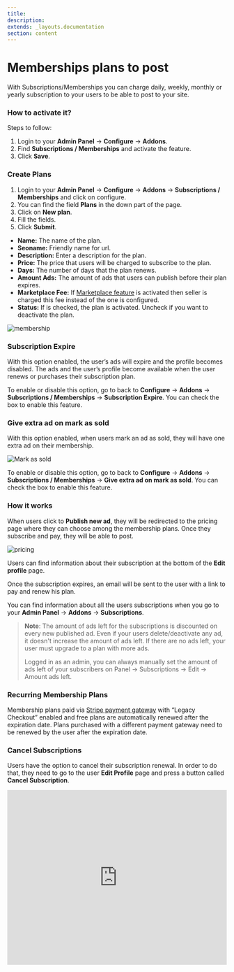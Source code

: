 ```yaml
---
title:
description:
extends: _layouts.documentation
section: content
---
```


# Memberships plans to post

With Subscriptions/Memberships you can charge daily, weekly, monthly or yearly subscription to your users to be able to post to your site.

### How to activate it?

Steps to follow:
1.  Login to your **Admin Panel** ->  **Configure**  ->  **Addons**.
2.  Find  **Subscriptions / Memberships** and activate the feature.
3.  Click  **Save**.


### Create Plans

1.  Login to your **Admin Panel** -> **Configure**  ->  **Addons** ->  **Subscriptions / Memberships** and click on configure.
2.  You can find the field **Plans** in the down part of the page.
3.  Click on **New plan**.
3.  Fill the fields.
4.  Click  **Submit**.

-   **Name:**  The name of the plan.
-   **Seoname:**  Friendly name for url.
-   **Description:**  Enter a description for the plan.
-   **Price:**  The price that users will be charged to subscribe to the plan.
-   **Days:**  The number of days that the plan renews.
-   **Amount Ads:**  The amount of ads that users can publish before their plan expires.
-   **Marketplace Fee:**  If  [Marketplace feature](Payment-set-up-marketplace-with-srtipe-connect-express.md)  is activated then seller is charged this fee instead of the one is configured.
-   **Status:**  If is checked, the plan is activated. Uncheck if you want to deactivate the plan.

![membership](https://raw.githubusercontent.com/yclas/guides/master/images/membership.png)

### Subscription Expire

With this option enabled, the user’s ads will expire and the profile becomes disabled. The ads and the user’s profile become available when the user renews or purchases their subscription plan.

To enable or disable this option, go to back to **Configure**  ->  **Addons** ->  **Subscriptions / Memberships**  ->  **Subscription Expire**. You can check the box to enable this feature.

### Give extra ad on mark as sold

With this option enabled, when users mark an ad as sold, they will have one extra ad on their membership.

![Mark as sold](https://raw.githubusercontent.com/yclas/guides/master/images/extra-ad-on-mark-as-sold.png)

To enable or disable this option, go to back to **Configure**  ->  **Addons** ->  **Subscriptions / Memberships**  ->  **Give extra ad on mark as sold**. You can check the box to enable this feature.

### How it works

When users click to  **Publish new ad**, they will be redirected to the pricing page where they can choose among the membership plans. Once they subscribe and pay, they will be able to post.

![pricing](https://raw.githubusercontent.com/yclas/guides/master/images/pricing.png)

Users can find information about their subscription at the bottom of the  **Edit profile**  page.

Once the subscription expires, an email will be sent to the user with a link to pay and renew his plan.

You can find information about all the users subscriptions when you go to your **Admin Panel** ->  **Addons**  ->  **Subscriptions**.

> **Note**: The amount of ads left for the subscriptions is discounted on every new published ad. Even if your users delete/deactivate any ad, it doesn't increase the amount of ads left. If there are no ads left, your user must upgrade to a plan with more ads.
>
> Logged in as an admin, you can always manually set the amount of ads left of your subscribers on Panel -> Subscriptions -> Edit -> Amount ads left.

### Recurring Membership Plans

Membership plans paid via  [Stripe payment gateway](Payment-set-up-marketplace-with-srtipe-connect-express.md)  with “Legacy Checkout” enabled and free plans are automatically renewed after the expiration date. Plans purchased with a different payment gateway need to be renewed by the user after the expiration date.

### Cancel Subscriptions

Users have the option to cancel their subscription renewal. In order to do that, they need to go to the user **Edit Profile** page and press a button called  **Cancel Subscription**.


<iframe width="100%" height="400px" src="https://www.youtube.com/embed/uKzO-8rEFWI" title="Yclas video" frameborder="0" allow="accelerometer; autoplay; clipboard-write; encrypted-media; gyroscope; picture-in-picture" allowfullscreen></iframe>

